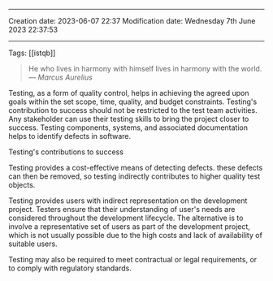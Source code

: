

----
Creation date: 2023-06-07 22:37
Modification date: Wednesday 7th June 2023 22:37:53

----

 Tags: [[istqb]]

> He who lives in harmony with himself lives in harmony with the world.
> — <cite>Marcus Aurelius</cite>

Testing, as a form of quality control, helps in achieving the agreed upon goals within the set scope, time, quality, and budget constraints. Testing's contribution to success should not be restricted to the test team activities. Any stakeholder can use their testing skills to bring the project closer to success. Testing components, systems, and associated documentation helps to identify defects in software.  

Testing's contributions to success

Testing provides a cost-effective means of detecting defects. these defects can then be removed, so testing indirectly contributes to higher quality test objects.

Testing provides users with indirect representation on the development project. Testers ensure that their understanding of user's needs are considered throughout the development lifecycle. The alternative is to involve a representative set of users as part of the development project, which is not usually possible due to the high costs and lack of availability of suitable users. 

Testing may also be required to meet contractual or legal requirements, or to comply with regulatory standards.